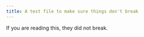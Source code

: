 ```yaml
---
title: A test file to make sure things don't break
---
```


If you are reading this, they did not break.
<!--stackedit_data:
eyJwcm9wZXJ0aWVzIjoiZXh0ZW5zaW9uczpcbiAgcHJlc2V0Oi
BnZm1cbiIsImhpc3RvcnkiOlsyMTg0Mzc3MV19
-->